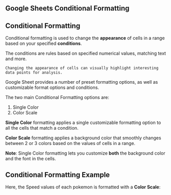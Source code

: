 Google Sheets Conditional Formatting
---
Conditional Formatting
---

Conditional formatting is used to change the **appearance** of cells in a range based on your specified **conditions**.

The conditions are rules based on specified numerical values, matching text and more.

```
Changing the appearance of cells can visually highlight interesting data points for analysis.
```

Google Sheet provides a number of preset formatting options, as well as customizable format options and conditions.

The two main Conditional Formatting options are:

1. Single Color
2. Color Scale

**Single Color** formatting applies a single customizable formatting option to all the cells that match a condition.

**Color Scale** formatting applies a background color that smoothly changes between 2 or 3 colors based on the values of cells in a range.


**Note**: Single Color formatting lets you customize **both** the background color and the font in the cells.



Conditional Formatting Example
---
Here, the Speed values of each pokemon is formatted with a **Color Scale**:










